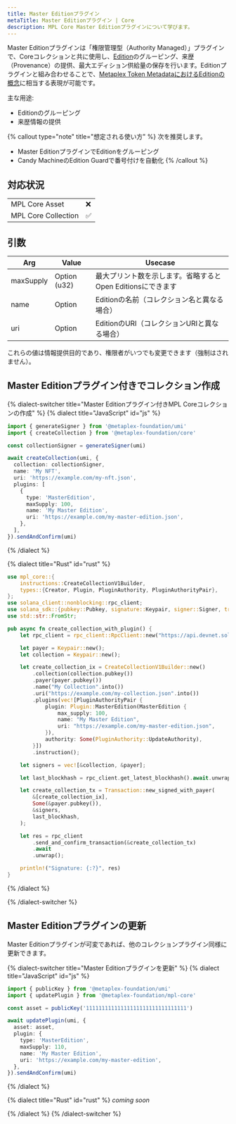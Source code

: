 ```yaml
---
title: Master Editionプラグイン
metaTitle: Master Editionプラグイン | Core
description: MPL Core Master Editionプラグインについて学びます。
---
```


Master Editionプラグインは「権限管理型（Authority Managed）」プラグインで、Coreコレクションと共に使用し、[Edition](/core/plugins/edition)のグルーピング、来歴（Provenance）の提供、最大エディション供給量の保存を行います。Editionプラグインと組み合わせることで、[Metaplex Token MetadataにおけるEditionの概念](/token-metadata/print)に相当する表現が可能です。

主な用途:

- Editionのグルーピング
- 来歴情報の提供

{% callout type="note" title="想定される使い方" %}
次を推奨します。

- Master EditionプラグインでEditionをグルーピング
- Candy MachineのEdition Guardで番号付けを自動化
{% /callout %}

## 対応状況

|                     |     |
| ------------------- | --- |
| MPL Core Asset      | ❌  |
| MPL Core Collection | ✅  |

## 引数

| Arg       | Value                | Usecase                                                            |
| --------- | -------------------- | ------------------------------------------------------------------ |
| maxSupply | Option<number> (u32) | 最大プリント数を示します。省略するとOpen Editionsにできます        |
| name      | Option<String>       | Editionの名前（コレクション名と異なる場合）                         |
| uri       | Option<String>       | EditionのURI（コレクションURIと異なる場合）                         |

これらの値は情報提供目的であり、権限者がいつでも変更できます（強制はされません）。

## Master Editionプラグイン付きでコレクション作成

{% dialect-switcher title="Master Editionプラグイン付きMPL Coreコレクションの作成" %}
{% dialect title="JavaScript" id="js" %}

```ts
import { generateSigner } from '@metaplex-foundation/umi'
import { createCollection } from '@metaplex-foundation/core'

const collectionSigner = generateSigner(umi)

await createCollection(umi, {
  collection: collectionSigner,
  name: 'My NFT',
  uri: 'https://example.com/my-nft.json',
  plugins: [
    {
      type: 'MasterEdition',
      maxSupply: 100,
      name: 'My Master Edition',
      uri: 'https://example.com/my-master-edition.json',
    },
  ],
}).sendAndConfirm(umi)
```

{% /dialect %}

{% dialect title="Rust" id="rust" %}

```rust
use mpl_core::{
    instructions::CreateCollectionV1Builder,
    types::{Creator, Plugin, PluginAuthority, PluginAuthorityPair},
};
use solana_client::nonblocking::rpc_client;
use solana_sdk::{pubkey::Pubkey, signature::Keypair, signer::Signer, transaction::Transaction};
use std::str::FromStr;

pub async fn create_collection_with_plugin() {
    let rpc_client = rpc_client::RpcClient::new("https://api.devnet.solana.com".to_string());

    let payer = Keypair::new();
    let collection = Keypair::new();

    let create_collection_ix = CreateCollectionV1Builder::new()
        .collection(collection.pubkey())
        .payer(payer.pubkey())
        .name("My Collection".into())
        .uri("https://example.com/my-collection.json".into())
        .plugins(vec![PluginAuthorityPair {
            plugin: Plugin::MasterEdition(MasterEdition {
                max_supply: 100,
                name: "My Master Edition",
                uri: "https://example.com/my-master-edition.json",
            }),
            authority: Some(PluginAuthority::UpdateAuthority),
        }])
        .instruction();

    let signers = vec![&collection, &payer];

    let last_blockhash = rpc_client.get_latest_blockhash().await.unwrap();

    let create_collection_tx = Transaction::new_signed_with_payer(
        &[create_collection_ix],
        Some(&payer.pubkey()),
        &signers,
        last_blockhash,
    );

    let res = rpc_client
        .send_and_confirm_transaction(&create_collection_tx)
        .await
        .unwrap();

    println!("Signature: {:?}", res)
}
```

{% /dialect %}

{% /dialect-switcher %}

## Master Editionプラグインの更新

Master Editionプラグインが可変であれば、他のコレクションプラグイン同様に更新できます。

{% dialect-switcher title="Master Editionプラグインを更新" %}
{% dialect title="JavaScript" id="js" %}

```ts
import { publicKey } from '@metaplex-foundation/umi'
import { updatePlugin } from '@metaplex-foundation/mpl-core'

const asset = publicKey('11111111111111111111111111111111')

await updatePlugin(umi, {
  asset: asset,
  plugin: {
    type: 'MasterEdition',
    maxSupply: 110,
    name: 'My Master Edition',
    uri: 'https://example.com/my-master-edition',
  },
}).sendAndConfirm(umi)
```

{% /dialect %}

{% dialect title="Rust" id="rust" %}
_coming soon_

{% /dialect %}
{% /dialect-switcher %}

